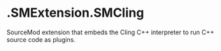 # .SMExtension.SMCling
SourceMod extension that embeds the Cling C++ interpreter to run C++ source code as plugins.
